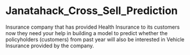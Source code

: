 # Janatahack_Cross_Sell_Prediction
Insurance company that has provided Health Insurance to its customers now they need your help in building a model to predict whether the policyholders (customers) from past year will also be interested in Vehicle Insurance provided by the company.
